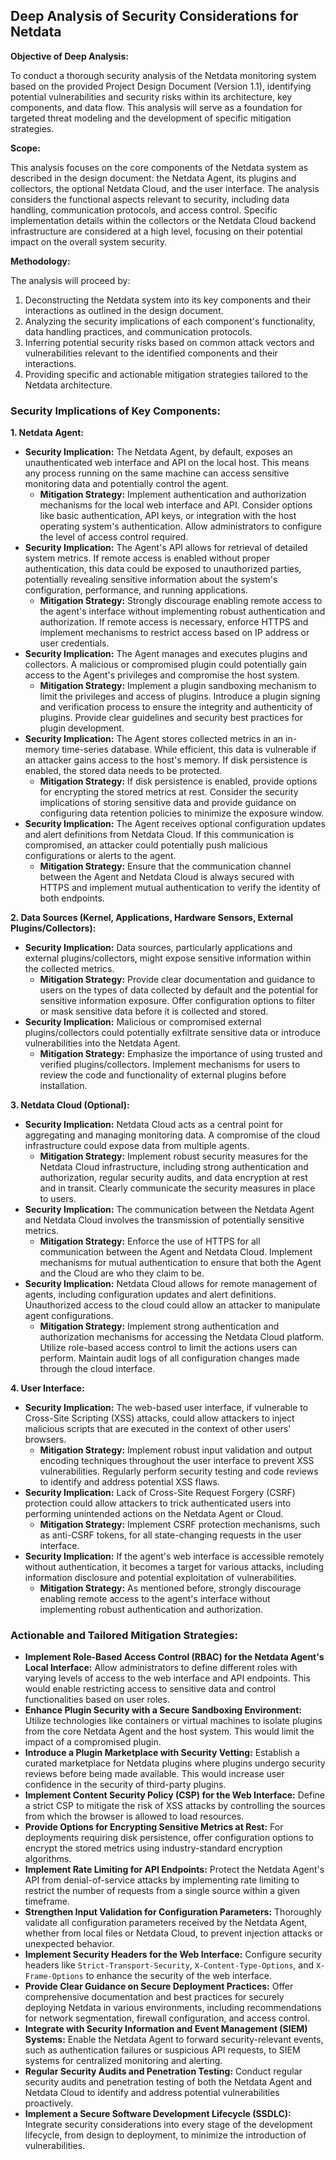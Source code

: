 ## Deep Analysis of Security Considerations for Netdata

**Objective of Deep Analysis:**

To conduct a thorough security analysis of the Netdata monitoring system based on the provided Project Design Document (Version 1.1), identifying potential vulnerabilities and security risks within its architecture, key components, and data flow. This analysis will serve as a foundation for targeted threat modeling and the development of specific mitigation strategies.

**Scope:**

This analysis focuses on the core components of the Netdata system as described in the design document: the Netdata Agent, its plugins and collectors, the optional Netdata Cloud, and the user interface. The analysis considers the functional aspects relevant to security, including data handling, communication protocols, and access control. Specific implementation details within the collectors or the Netdata Cloud backend infrastructure are considered at a high level, focusing on their potential impact on the overall system security.

**Methodology:**

The analysis will proceed by:

1. Deconstructing the Netdata system into its key components and their interactions as outlined in the design document.
2. Analyzing the security implications of each component's functionality, data handling practices, and communication protocols.
3. Inferring potential security risks based on common attack vectors and vulnerabilities relevant to the identified components and their interactions.
4. Providing specific and actionable mitigation strategies tailored to the Netdata architecture.

### Security Implications of Key Components:

**1. Netdata Agent:**

*   **Security Implication:** The Netdata Agent, by default, exposes an unauthenticated web interface and API on the local host. This means any process running on the same machine can access sensitive monitoring data and potentially control the agent.
    *   **Mitigation Strategy:** Implement authentication and authorization mechanisms for the local web interface and API. Consider options like basic authentication, API keys, or integration with the host operating system's authentication. Allow administrators to configure the level of access control required.
*   **Security Implication:** The Agent's API allows for retrieval of detailed system metrics. If remote access is enabled without proper authentication, this data could be exposed to unauthorized parties, potentially revealing sensitive information about the system's configuration, performance, and running applications.
    *   **Mitigation Strategy:**  Strongly discourage enabling remote access to the agent's interface without implementing robust authentication and authorization. If remote access is necessary, enforce HTTPS and implement mechanisms to restrict access based on IP address or user credentials.
*   **Security Implication:** The Agent manages and executes plugins and collectors. A malicious or compromised plugin could potentially gain access to the Agent's privileges and compromise the host system.
    *   **Mitigation Strategy:** Implement a plugin sandboxing mechanism to limit the privileges and access of plugins. Introduce a plugin signing and verification process to ensure the integrity and authenticity of plugins. Provide clear guidelines and security best practices for plugin development.
*   **Security Implication:** The Agent stores collected metrics in an in-memory time-series database. While efficient, this data is vulnerable if an attacker gains access to the host's memory. If disk persistence is enabled, the stored data needs to be protected.
    *   **Mitigation Strategy:** If disk persistence is enabled, provide options for encrypting the stored metrics at rest. Consider the security implications of storing sensitive data and provide guidance on configuring data retention policies to minimize the exposure window.
*   **Security Implication:** The Agent receives optional configuration updates and alert definitions from Netdata Cloud. If this communication is compromised, an attacker could potentially push malicious configurations or alerts to the agent.
    *   **Mitigation Strategy:** Ensure that the communication channel between the Agent and Netdata Cloud is always secured with HTTPS and implement mutual authentication to verify the identity of both endpoints.

**2. Data Sources (Kernel, Applications, Hardware Sensors, External Plugins/Collectors):**

*   **Security Implication:** Data sources, particularly applications and external plugins/collectors, might expose sensitive information within the collected metrics.
    *   **Mitigation Strategy:** Provide clear documentation and guidance to users on the types of data collected by default and the potential for sensitive information exposure. Offer configuration options to filter or mask sensitive data before it is collected and stored.
*   **Security Implication:** Malicious or compromised external plugins/collectors could potentially exfiltrate sensitive data or introduce vulnerabilities into the Netdata Agent.
    *   **Mitigation Strategy:** Emphasize the importance of using trusted and verified plugins/collectors. Implement mechanisms for users to review the code and functionality of external plugins before installation.

**3. Netdata Cloud (Optional):**

*   **Security Implication:** Netdata Cloud acts as a central point for aggregating and managing monitoring data. A compromise of the cloud infrastructure could expose data from multiple agents.
    *   **Mitigation Strategy:** Implement robust security measures for the Netdata Cloud infrastructure, including strong authentication and authorization, regular security audits, and data encryption at rest and in transit. Clearly communicate the security measures in place to users.
*   **Security Implication:** The communication between the Netdata Agent and Netdata Cloud involves the transmission of potentially sensitive metrics.
    *   **Mitigation Strategy:** Enforce the use of HTTPS for all communication between the Agent and Netdata Cloud. Implement mechanisms for mutual authentication to ensure that both the Agent and the Cloud are who they claim to be.
*   **Security Implication:** Netdata Cloud allows for remote management of agents, including configuration updates and alert definitions. Unauthorized access to the cloud could allow an attacker to manipulate agent configurations.
    *   **Mitigation Strategy:** Implement strong authentication and authorization mechanisms for accessing the Netdata Cloud platform. Utilize role-based access control to limit the actions users can perform. Maintain audit logs of all configuration changes made through the cloud interface.

**4. User Interface:**

*   **Security Implication:** The web-based user interface, if vulnerable to Cross-Site Scripting (XSS) attacks, could allow attackers to inject malicious scripts that are executed in the context of other users' browsers.
    *   **Mitigation Strategy:** Implement robust input validation and output encoding techniques throughout the user interface to prevent XSS vulnerabilities. Regularly perform security testing and code reviews to identify and address potential XSS flaws.
*   **Security Implication:** Lack of Cross-Site Request Forgery (CSRF) protection could allow attackers to trick authenticated users into performing unintended actions on the Netdata Agent or Cloud.
    *   **Mitigation Strategy:** Implement CSRF protection mechanisms, such as anti-CSRF tokens, for all state-changing requests in the user interface.
*   **Security Implication:** If the agent's web interface is accessible remotely without authentication, it becomes a target for various attacks, including information disclosure and potential exploitation of vulnerabilities.
    *   **Mitigation Strategy:** As mentioned before, strongly discourage enabling remote access to the agent's interface without implementing robust authentication and authorization.

### Actionable and Tailored Mitigation Strategies:

*   **Implement Role-Based Access Control (RBAC) for the Netdata Agent's Local Interface:** Allow administrators to define different roles with varying levels of access to the web interface and API endpoints. This would enable restricting access to sensitive data and control functionalities based on user roles.
*   **Enhance Plugin Security with a Secure Sandboxing Environment:**  Utilize technologies like containers or virtual machines to isolate plugins from the core Netdata Agent and the host system. This would limit the impact of a compromised plugin.
*   **Introduce a Plugin Marketplace with Security Vetting:**  Establish a curated marketplace for Netdata plugins where plugins undergo security reviews before being made available. This would increase user confidence in the security of third-party plugins.
*   **Implement Content Security Policy (CSP) for the Web Interface:**  Define a strict CSP to mitigate the risk of XSS attacks by controlling the sources from which the browser is allowed to load resources.
*   **Provide Options for Encrypting Sensitive Metrics at Rest:**  For deployments requiring disk persistence, offer configuration options to encrypt the stored metrics using industry-standard encryption algorithms.
*   **Implement Rate Limiting for API Endpoints:**  Protect the Netdata Agent's API from denial-of-service attacks by implementing rate limiting to restrict the number of requests from a single source within a given timeframe.
*   **Strengthen Input Validation for Configuration Parameters:**  Thoroughly validate all configuration parameters received by the Netdata Agent, whether from local files or Netdata Cloud, to prevent injection attacks or unexpected behavior.
*   **Implement Security Headers for the Web Interface:**  Configure security headers like `Strict-Transport-Security`, `X-Content-Type-Options`, and `X-Frame-Options` to enhance the security of the web interface.
*   **Provide Clear Guidance on Secure Deployment Practices:**  Offer comprehensive documentation and best practices for securely deploying Netdata in various environments, including recommendations for network segmentation, firewall configuration, and access control.
*   **Integrate with Security Information and Event Management (SIEM) Systems:**  Enable the Netdata Agent to forward security-relevant events, such as authentication failures or suspicious API requests, to SIEM systems for centralized monitoring and alerting.
*   **Regular Security Audits and Penetration Testing:** Conduct regular security audits and penetration testing of both the Netdata Agent and Netdata Cloud to identify and address potential vulnerabilities proactively.
*   **Implement a Secure Software Development Lifecycle (SSDLC):** Integrate security considerations into every stage of the development lifecycle, from design to deployment, to minimize the introduction of vulnerabilities.